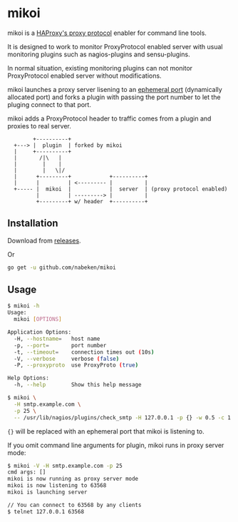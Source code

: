 # mikoi

mikoi is a [HAProxy's proxy protocol](http://www.haproxy.org/download/1.5/doc/proxy-protocol.txt) enabler for command line tools.

It is designed to work to monitor ProxyProtocol enabled server with usual monitoring plugins such as nagios-plugins and sensu-plugins.

In normal situation, existing monitoring plugins can not monitor ProxyProtocol enabled server without modifications.

mikoi launches a proxy server lisening to an [ephemeral port](http://www.ncftp.com/ncftpd/doc/misc/ephemeral_ports.html) (dynamically allocated port) and forks a plugin with passing the port number to let the pluging connect to that port.

mikoi adds a ProxyProtocol header to traffic comes from a plugin and proxies to real server.

```text
        +----------+
  +---> |  plugin  | forked by mikoi
  |     +----------+
  |       /|\   |
  |        |    |
  |        |   \|/
  |      +---------+            +----------+
  |      |         | <--------- |          |
  +----- |  mikoi  |            |  server  | (proxy protocol enabled)
         |         | ---------> |          |
         +---------+ w/ header  +----------+
```

## Installation

Download from [releases](https://github.com/nabeken/mikoi/releases).

Or

```sh
go get -u github.com/nabeken/mikoi
```

## Usage

```sh
$ mikoi -h
Usage:
  mikoi [OPTIONS]

Application Options:
  -H, --hostname=   host name
  -p, --port=       port number
  -t, --timeout=    connection times out (10s)
  -V, --verbose     verbose (false)
  -P, --proxyproto  use ProxyProto (true)

Help Options:
  -h, --help        Show this help message
```

```sh
$ mikoi \
  -H smtp.example.com \
  -p 25 \
  -- /usr/lib/nagios/plugins/check_smtp -H 127.0.0.1 -p {} -w 0.5 -c 1.0
```

`{}` will be replaced with an ephemeral port that mikoi is listening to.

If you omit command line arguments for plugin, mikoi runs in proxy server mode:

```sh
$ mikoi -V -H smtp.example.com -p 25
cmd args: []
mikoi is now running as proxy server mode
mikoi is now listening to 63568
mikoi is launching server

// You can connect to 63568 by any clients
$ telnet 127.0.0.1 63568
```
